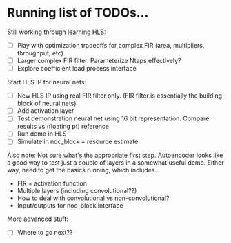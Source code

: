 # Running list of TODOs...

Still working through learning HLS: 

- [ ] Play with optimization tradeoffs for complex FIR (area, multipliers, throughput, etc)
- [ ] Larger complex FIR filter. Parameterize Ntaps effectively?
- [ ] Explore coefficient load process interface

Start HLS IP for neural nets:

- [ ] New HLS IP using real FIR filter only. (FIR filter is essentially the building block of neural nets)
- [ ] Add activation layer
- [ ] Test demonstration neural net using 16 bit representation. Compare results vs (floating pt) reference
- [ ] Run demo in HLS
- [ ] Simulate in noc_block + resource estimate

Also note: Not sure what's the appropriate first step. Autoencoder looks like a good way to test just a couple of layers in a somewhat useful demo. Either way, need to get the basics running, which includes...

* FIR + activation function
* Multiple layers (including convolutional??)
* How to deal with convolutional vs non-convolutional?
* Input/outputs for noc_block interface


More advanced stuff:

- [ ] Where to go next??
